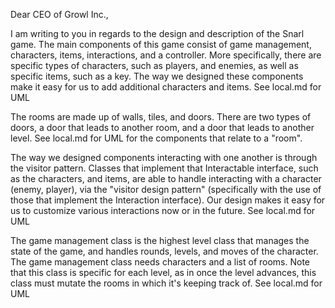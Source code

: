Dear CEO of Growl Inc.,   

I am writing to you in regards to the design and description of the Snarl game. The main components of this game consist of game management, characters, items, interactions, and a controller. More specifically, there are specific types of characters, such as players, and enemies, as well as specific items, such as a key. The way we designed these components make it easy for us to add additional characters and items. See local.md for UML

The rooms are made up of walls, tiles, and doors. There are two types of doors, a door that leads to another room, and a door that leads to another level.
See local.md for UML for the components that relate to a "room".

The way we designed components interacting with one another is through the visitor pattern. Classes that implement that Interactable interface, such as the characters, and items, are able to handle interacting with a character (enemy, player), via the "visitor design pattern" (specifically with the use of those that implement the Interaction interface). Our design makes it easy for us to customize various interactions now or in the future. See local.md for UML

The game management class is the highest level class that manages the state of the game, and handles rounds, levels, and moves of the character. The game management class needs characters and a list of rooms. Note that this class is specific for each level, as in once the level advances, this class must mutate the rooms in which it's keeping track of. See local.md for UML
